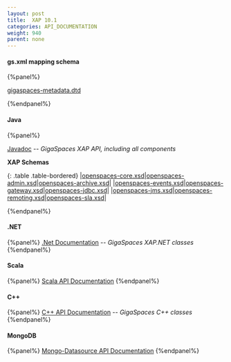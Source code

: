 ```yaml
---
layout: post
title:  XAP 10.1
categories: API_DOCUMENTATION
weight: 940
parent: none
---
```



#### gs.xml mapping schema

{%panel%}

[gigaspaces-metadata.dtd](./schema-10.0/gs.html)

{%endpanel%}


#### Java

{%panel%}

[Javadoc](http://www.gigaspaces.com/docs/JavaDoc10.1/index.html) -- _GigaSpaces XAP API, including all components_

**XAP Schemas**

{: .table .table-bordered}
|[openspaces-core.xsd](./schema-10.0/core.html)|[openspaces-admin.xsd](./schema-10.0/admin.html)|[openspaces-archive.xsd](./schema-10.0/archive.html)|
|[openspaces-events.xsd](./schema-10.0/events.html)|[openspaces-gateway.xsd](./schema-10.0/gateway.html)|[openspaces-jdbc.xsd](./schema-10.0/jdbc.html)|
|[openspaces-jms.xsd](./schema-10.0/jms.html)|[openspaces-remoting.xsd](./schema-10.0/remoting.html)|[openspaces-sla.xsd](./schema-10.0/sla.html)|

{%endpanel%}




#### .NET
{%panel%}
[.Net Documentation](http://www.gigaspaces.com/docs/dotnetdocs10.1/) -- _GigaSpaces XAP.NET classes_
{%endpanel%}

#### Scala
{%panel%}
[Scala API Documentation](http://www.gigaspaces.com/docs/scaladocs10.1)
{%endpanel%}

#### C++
{%panel%}
[C+\+ API Documentation](http://www.gigaspaces.com/docs/cppdocs10.1/annotated.html) -- _GigaSpaces C+\+ classes_
{%endpanel%}

#### MongoDB
{%panel%}
[Mongo-Datasource API Documentation](http://www.gigaspaces.com/docs/mongoeds-docs10.1/apidocs/)
{%endpanel%}



